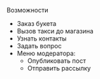 Возможности  
 - Заказ букета  
 - Вызов такси до магазина  
 - Узнать контакты  
 - Задать вопрос  
 - Меню модератора:  
     - Опубликовать пост  
     - Отправить рассылку  
